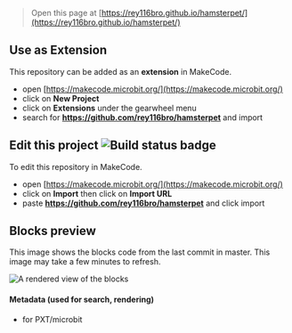 
> Open this page at [https://rey116bro.github.io/hamsterpet/](https://rey116bro.github.io/hamsterpet/)

## Use as Extension

This repository can be added as an **extension** in MakeCode.

* open [https://makecode.microbit.org/](https://makecode.microbit.org/)
* click on **New Project**
* click on **Extensions** under the gearwheel menu
* search for **https://github.com/rey116bro/hamsterpet** and import

## Edit this project ![Build status badge](https://github.com/rey116bro/hamsterpet/workflows/MakeCode/badge.svg)

To edit this repository in MakeCode.

* open [https://makecode.microbit.org/](https://makecode.microbit.org/)
* click on **Import** then click on **Import URL**
* paste **https://github.com/rey116bro/hamsterpet** and click import

## Blocks preview

This image shows the blocks code from the last commit in master.
This image may take a few minutes to refresh.

![A rendered view of the blocks](https://github.com/rey116bro/hamsterpet/raw/master/.github/makecode/blocks.png)

#### Metadata (used for search, rendering)

* for PXT/microbit
<script src="https://makecode.com/gh-pages-embed.js"></script><script>makeCodeRender("{{ site.makecode.home_url }}", "{{ site.github.owner_name }}/{{ site.github.repository_name }}");</script>
